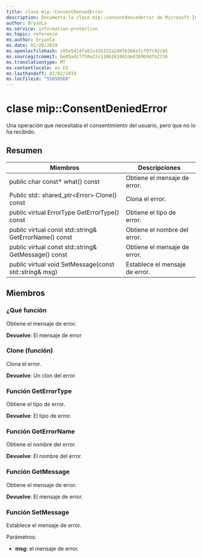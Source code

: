 ```yaml
---
title: clase mip::ConsentDeniedError
description: Documenta la clase mip::consentdeniederror de Microsoft Information Protection (MIP) SDK.
author: BryanLa
ms.service: information-protection
ms.topic: reference
ms.author: bryanla
ms.date: 01/28/2019
ms.openlocfilehash: c85e5d14fa02c42b322a240f6266efcf97c92c85
ms.sourcegitcommit: be05adc7750e22c110b261882de0389b9dfb2726
ms.translationtype: MT
ms.contentlocale: es-ES
ms.lasthandoff: 02/02/2019
ms.locfileid: "55650568"
---
```

# <a name="class-mipconsentdeniederror"></a>clase mip::ConsentDeniedError 
Una operación que necesitaba el consentimiento del usuario, pero que no lo ha recibido.
  
## <a name="summary"></a>Resumen
 Miembros                        | Descripciones                                
--------------------------------|---------------------------------------------
public char const* what() const  |  Obtiene el mensaje de error.
Public std:: shared_ptr\<Error\> Clone() const  |  Clona el error.
public virtual ErrorType GetErrorType() const  |  Obtiene el tipo de error.
public virtual const std::string& GetErrorName() const  |  Obtiene el nombre del error.
public virtual const std::string& GetMessage() const  |  Obtiene el mensaje de error.
public virtual void SetMessage(const std::string& msg)  |  Establece el mensaje de error.
  
## <a name="members"></a>Miembros
  
### <a name="what-function"></a>¿Qué función
Obtiene el mensaje de error.

  
**Devuelve**: El mensaje de error
  
### <a name="clone-function"></a>Clone (función)
Clona el error.

  
**Devuelve**: Un clon del error.
  
### <a name="geterrortype-function"></a>Función GetErrorType
Obtiene el tipo de error.

  
**Devuelve**: El tipo de error.
  
### <a name="geterrorname-function"></a>Función GetErrorName
Obtiene el nombre del error.

  
**Devuelve**: El nombre del error.
  
### <a name="getmessage-function"></a>Función GetMessage
Obtiene el mensaje de error.

  
**Devuelve**: El mensaje de error.
  
### <a name="setmessage-function"></a>Función SetMessage
Establece el mensaje de error.

Parámetros:  
* **msg**: el mensaje de error.

